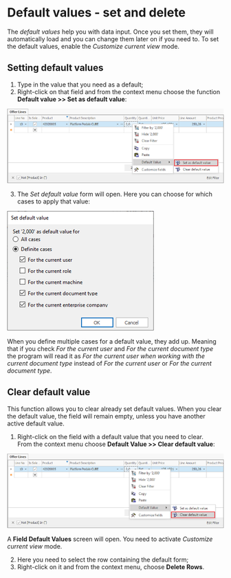 # Default values - set and delete

The *default values* help you with data input. Once you set them, they will automatically load and you can change them later on if you need to. To set the default values, enable the *Customize current view* mode.

## Setting default values

1. Type in the value that you need as a default; <br>
2. Right-click on that field and from the context menu choose the function <b>Default value >> Set as default value</b>:

![Set default value](pictures/set-default-value.png) 

3. The *Set default value* form will open. Here you can choose for which cases to apply that value:

![Default value cases](pictures/default-value-cases.png) 

When you define multiple cases for a default value, they add up. Meaning that if you check *For the current user* and *For the current document type* the program will read it as *For the current user when working with the current document type* instead of *For the current user* or *For the current document type*.

## Clear default value 

This function allows you to clear already set default values. When you clear the default value, the field will remain empty, unless you have another active default value.

1. Right-click on the field with a default value that you need to clear. <br>
From the context menu choose <b>Default Value >> Clear default value</b>:

![Clear default value](pictures/clear-default-value.png) 

A <b>Field Default Values</b> screen will open. You need to activate *Customize current view* mode. 

2. Here you need to select the row containing the default form;
3. Right-click on it and from the context menu, choose **Delete Rows**.
